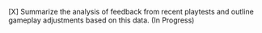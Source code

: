 [X] Summarize the analysis of feedback from recent playtests and outline gameplay adjustments based on this data. (In Progress)